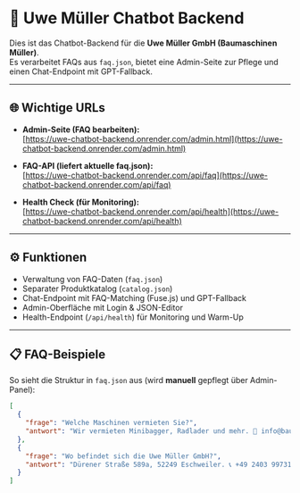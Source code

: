 # 🤖 Uwe Müller Chatbot Backend

Dies ist das Chatbot-Backend für die **Uwe Müller GmbH (Baumaschinen Müller)**.  
Es verarbeitet FAQs aus `faq.json`, bietet eine Admin-Seite zur Pflege und einen Chat-Endpoint mit GPT-Fallback.

---

## 🌐 Wichtige URLs

- **Admin-Seite (FAQ bearbeiten):**  
  [https://uwe-chatbot-backend.onrender.com/admin.html](https://uwe-chatbot-backend.onrender.com/admin.html)

- **FAQ-API (liefert aktuelle faq.json):**  
  [https://uwe-chatbot-backend.onrender.com/api/faq](https://uwe-chatbot-backend.onrender.com/api/faq)

- **Health Check (für Monitoring):**  
  [https://uwe-chatbot-backend.onrender.com/api/health](https://uwe-chatbot-backend.onrender.com/api/health)

---

## ⚙️ Funktionen

- Verwaltung von FAQ-Daten (`faq.json`)  
- Separater Produktkatalog (`catalog.json`)  
- Chat-Endpoint mit FAQ-Matching (Fuse.js) und GPT-Fallback  
- Admin-Oberfläche mit Login & JSON-Editor  
- Health-Endpoint (`/api/health`) für Monitoring und Warm-Up

---

## 📋 FAQ-Beispiele

So sieht die Struktur in `faq.json` aus (wird **manuell** gepflegt über Admin-Panel):

```json
[
  {
    "frage": "Welche Maschinen vermieten Sie?",
    "antwort": "Wir vermieten Minibagger, Radlader und mehr. 📧 info@baumaschinen-mueller.de 📞 +49 2403 997312"
  },
  {
    "frage": "Wo befindet sich die Uwe Müller GmbH?",
    "antwort": "Dürener Straße 589a, 52249 Eschweiler. 📞 +49 2403 997312"
  }
]
